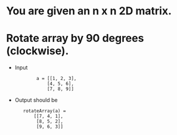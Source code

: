 # You are given an n x n 2D matrix.
# Rotate array by 90 degrees (clockwise).
- Input


              a = [[1, 2, 3],
                  [4, 5, 6],
                  [7, 8, 9]]
              
 - Output should be

          rotateArray(a) =
              [[7, 4, 1],
               [8, 5, 2],
               [9, 6, 3]] 
    
